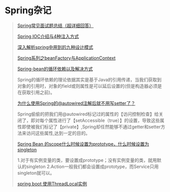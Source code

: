 # Spring杂记

> [Spring常见面试题总结（超详细回答）](https://blog.csdn.net/a745233700/article/details/80959716)
>
> [Spring IOC介绍与4种注入方式](https://zhuanlan.zhihu.com/p/34405799)
>
> [深入解析spring中用到的九种设计模式](https://kaiwu.lagou.com/java_architect.html)
>
> [Spring系列之beanFactory与ApplicationContext](https://www.cnblogs.com/xiaoxi/p/5846416.html)
>
> [Spring-bean的循环依赖以及解决方式](https://blog.csdn.net/u010853261/article/details/77940767)
>
> Spring的循环依赖的理论依据其实是基于Java的引用传递，当我们获取到对象的引用时，对象的field或则属性是可以延后设置的(但是构造器必须是在获取引用之前)。
>
> [为什么使用Spring的@autowired注解后就不用写setter了？](https://blog.csdn.net/qq_19782019/article/details/85038081)
>
> Spring偷偷的把我们用@autowired标记过的属性的【访问控制检查】给关闭了，即对每个属性进行了【setAccessible（true）】的设置，导致这些属性即使被我们标记了【private】,Spring却任然能够不通过getter和setter方法来访问这些属性,达到一定的目的。
>
> [Spring Bean 的scope什么时候设置为prototype，什么时候设置为singleton](https://blog.csdn.net/q276513307/article/details/78393599)
>
> 1.对于有实例变量的类，要设置成prototype；没有实例变量的类，就用默认的singleton 
> 2.Action一般我们都会设置成prototype，而Service只用singleton就可以。
>
> [spring boot 使用ThreadLocal实例](https://blog.csdn.net/qq_27127145/article/details/83894400)

